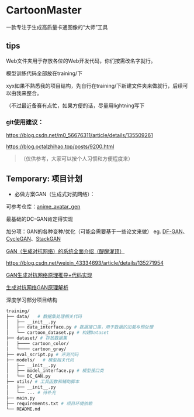 # CartoonMaster
一款专注于生成高质量卡通图像的“大师”工具

##  tips
Web文件夹用于存放各位的Web开发代码，你们按需改名字就行。

模型训练代码全部放在training/下

xyx如果不熟悉我的项目结构，先自行在training/下新建文件夹来做就行，后续可以由我来整合。

（不过最近备赛有点忙，如果方便的话，尽量用lightning写下

### git使用建议：

https://blog.csdn.net/m0_56676311/article/details/135509261

https://blog.octalzhihao.top/posts/9200.html

> （仅供参考，大家可以按个人习惯和方便程度来）

## Temporary: 项目计划

- 必做方案GAN（生成式对抗网络）：

可参考仓库：[anime_avatar_gen](https://github.com/xiaoyou-bilibili/anime_avatar_gen)

最基础的DC-GAN肯定得实现

加分项：GAN的各种变种/优化（可能会需要基于一些论文来做）
eg. [DF-GAN](https://github.com/tobran/DF-GAN)、[CycleGAN](https://github.com/junyanz/pytorch-CycleGAN-and-pix2pix)、[StackGAN](https://github.com/hanzhanggit/StackGAN/tree/master)

[GAN（生成对抗网络）的系统全面介绍（醍醐灌顶）](https://blog.csdn.net/m0_61878383/article/details/122462196)

https://blog.csdn.net/weixin_43334693/article/details/135271954

[GAN生成对抗网络原理推导+代码实现](https://blog.csdn.net/sdksdf/article/details/135068553?app_version=6.3.1&code=app_1562916241&csdn_share_tail=%7B%22type%22%3A%22blog%22%2C%22rType%22%3A%22article%22%2C%22rId%22%3A%22135068553%22%2C%22source%22%3A%22sdksdf%22%7D&uLinkId=usr1mkqgl919blen&utm_source=app)

[生成对抗网络GAN原理解析](https://www.bilibili.com/video/BV1nA4m1N74j/?vd_source=cc7c95ecf39d641dd549950fb1aa6069)


深度学习部分项目结构

```bash
training/
├── data/   # 数据集处理相关代码
│   ├── __init__.py
│   ├── data_interface.py # 数据接口类，用于数据的加载与预处理
│   └── cartoon_dataset.py # 构建Dataset
├── dataset/ # 存放数据集
│   ├──── cartoon_color/
│   └──── cartoon_gray/
├── eval_script.py # 评测代码
├── models/   # 模型相关代码
│   ├── __init__.py
│   ├── model_interface.py # 模型接口类
│   └── DC_GAN.py
├── utils/ # 工具函数和辅助脚本
│   ├── __init__.py
│   └── ... # 待补充
├── main.py
├── requirements.txt # 项目环境依赖
└── README.md
```



